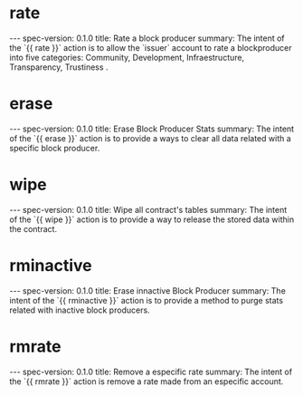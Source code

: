 <h1 class="contract">rate</h1>
---
spec-version: 0.1.0
title: Rate a block producer
summary: The intent of the `{{ rate }}` action is to allow the `issuer` account to rate a blockproducer into five categories: Community, Development, Infraestructure, Transparency, Trustiness .


<h1 class="contract">erase</h1>
---
spec-version: 0.1.0
title: Erase Block Producer Stats
summary: The intent of the `{{ erase }}` action is to provide a ways to clear all data related with a specific block producer.


<h1 class="contract">wipe</h1>
---
spec-version: 0.1.0
title: Wipe all contract's tables
summary: The intent of the `{{ wipe }}` action is to provide a way to release the stored data within the contract.


<h1 class="contract">rminactive</h1>
---
spec-version: 0.1.0
title: Erase innactive Block Producer
summary: The intent of the `{{ rminactive }}` action is to provide a method to purge stats related with inactive block producers.


<h1 class="contract">rmrate</h1>
---
spec-version: 0.1.0
title: Remove a especific rate
summary: The intent of the `{{ rmrate }}` action is remove a rate made from an especific account.

